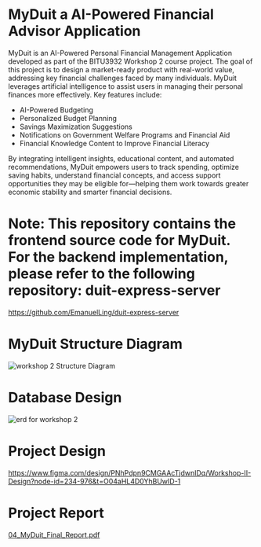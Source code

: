# MyDuit a AI-Powered Financial Advisor Application
MyDuit is an AI-Powered Personal Financial Management Application developed as part of the BITU3932 Workshop 2 course project. The goal of this project is to design a market-ready product with real-world value, addressing key financial challenges faced by many individuals.
MyDuit leverages artificial intelligence to assist users in managing their personal finances more effectively. Key features include:

- AI-Powered Budgeting
- Personalized Budget Planning
- Savings Maximization Suggestions
- Notifications on Government Welfare Programs and Financial Aid
- Financial Knowledge Content to Improve Financial Literacy

By integrating intelligent insights, educational content, and automated recommendations, MyDuit empowers users to track spending, optimize saving habits, understand financial concepts, and access support opportunities they may be eligible for—helping them work towards greater economic stability and smarter financial decisions.

# Note: This repository contains the frontend source code for MyDuit. For the backend implementation, please refer to the following repository: duit-express-server
https://github.com/EmanuelLing/duit-express-server

# MyDuit Structure Diagram
![workshop 2 Structure Diagram](https://github.com/user-attachments/assets/26936665-d854-42f3-884b-554ccbb52ed9)

# Database Design
![erd for workshop 2](https://github.com/user-attachments/assets/3e16e3b8-8825-4182-8c1e-7756f712d661)

# Project Design
https://www.figma.com/design/PNhPdpn9CMGAAcTjdwnIDq/Workshop-II-Design?node-id=234-976&t=O04aHL4D0YhBUwID-1


# Project Report
[04_MyDuit_Final_Report.pdf](https://github.com/user-attachments/files/20271992/04_MyDuit_Final_Report.pdf)

